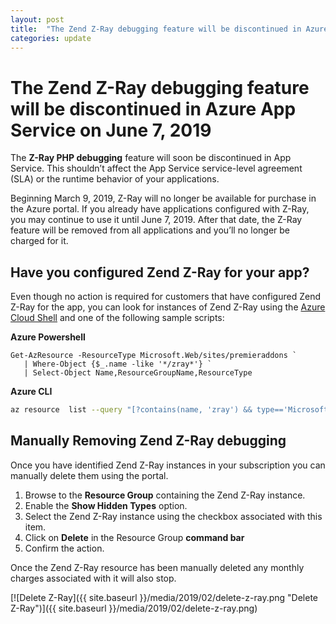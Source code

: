 ```yaml
---
layout: post
title:  "The Zend Z-Ray debugging feature will be discontinued in Azure App Service on June 7, 2019"
categories: update
---
```


# The Zend Z-Ray debugging feature will be discontinued in Azure App Service on June 7, 2019

The **Z-Ray PHP debugging** feature will soon be discontinued in App Service. This shouldn’t affect the App Service service-level agreement (SLA) or the runtime behavior of your applications.

Beginning March 9, 2019, Z-Ray will no longer be available for purchase in the Azure portal. If you already have applications configured with Z-Ray, you may continue to use it until June 7, 2019. After that date, the Z-Ray feature will be removed from all applications and you’ll no longer be charged for it.

## Have you configured Zend Z-Ray for your app?

Even though no action is required for customers that have configured Zend Z-Ray for the app, you can look for instances of Zend Z-Ray using the [Azure Cloud Shell](https://azure.microsoft.com/features/cloud-shell/) and one of the following sample scripts:

**Azure Powershell**
```poweshell
Get-AzResource -ResourceType Microsoft.Web/sites/premieraddons `
   | Where-Object {$_.name -like '*/zray*'} `
   | Select-Object Name,ResourceGroupName,ResourceType
```

**Azure CLI**
```bash
az resource  list --query "[?contains(name, 'zray') && type=='Microsoft.Web/sites/premieraddons'].{Name:name, RG:resourceGroup, Type:type}" --output table
```

## Manually Removing Zend Z-Ray debugging

Once you have identified Zend Z-Ray instances in your subscription you can manually delete them using the portal.

1. Browse to the **Resource Group** containing the Zend Z-Ray instance.
1. Enable the **Show Hidden Types** option.
1. Select the Zend Z-Ray instance using the checkbox associated with this item.
1. Click on **Delete** in the Resource Group **command bar**
1. Confirm the action.

Once the Zend Z-Ray resource has been manually deleted any monthly charges associated with it will also stop.

[![Delete Z-Ray]({{ site.baseurl }}/media/2019/02/delete-z-ray.png "Delete Z-Ray")]({{ site.baseurl }}/media/2019/02/delete-z-ray.png)